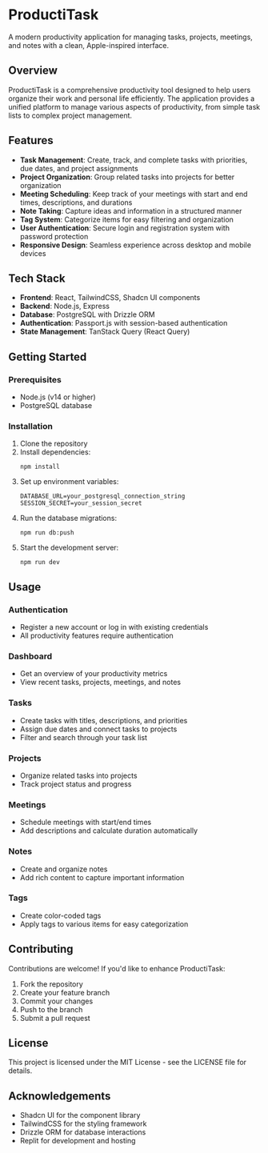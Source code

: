 # ProductiTask

A modern productivity application for managing tasks, projects, meetings, and notes with a clean, Apple-inspired interface.

## Overview

ProductiTask is a comprehensive productivity tool designed to help users organize their work and personal life efficiently. The application provides a unified platform to manage various aspects of productivity, from simple task lists to complex project management.

## Features

- **Task Management**: Create, track, and complete tasks with priorities, due dates, and project assignments
- **Project Organization**: Group related tasks into projects for better organization
- **Meeting Scheduling**: Keep track of your meetings with start and end times, descriptions, and durations
- **Note Taking**: Capture ideas and information in a structured manner
- **Tag System**: Categorize items for easy filtering and organization
- **User Authentication**: Secure login and registration system with password protection
- **Responsive Design**: Seamless experience across desktop and mobile devices

## Tech Stack

- **Frontend**: React, TailwindCSS, Shadcn UI components
- **Backend**: Node.js, Express
- **Database**: PostgreSQL with Drizzle ORM
- **Authentication**: Passport.js with session-based authentication
- **State Management**: TanStack Query (React Query)

## Getting Started

### Prerequisites

- Node.js (v14 or higher)
- PostgreSQL database

### Installation

1. Clone the repository
2. Install dependencies:
   ```
   npm install
   ```
3. Set up environment variables:
   ```
   DATABASE_URL=your_postgresql_connection_string
   SESSION_SECRET=your_session_secret
   ```
4. Run the database migrations:
   ```
   npm run db:push
   ```
5. Start the development server:
   ```
   npm run dev
   ```

## Usage

### Authentication

- Register a new account or log in with existing credentials
- All productivity features require authentication

### Dashboard

- Get an overview of your productivity metrics
- View recent tasks, projects, meetings, and notes

### Tasks

- Create tasks with titles, descriptions, and priorities
- Assign due dates and connect tasks to projects
- Filter and search through your task list

### Projects

- Organize related tasks into projects
- Track project status and progress

### Meetings

- Schedule meetings with start/end times
- Add descriptions and calculate duration automatically

### Notes

- Create and organize notes
- Add rich content to capture important information

### Tags

- Create color-coded tags
- Apply tags to various items for easy categorization

## Contributing

Contributions are welcome! If you'd like to enhance ProductiTask:

1. Fork the repository
2. Create your feature branch
3. Commit your changes
4. Push to the branch
5. Submit a pull request

## License

This project is licensed under the MIT License - see the LICENSE file for details.

## Acknowledgements

- Shadcn UI for the component library
- TailwindCSS for the styling framework
- Drizzle ORM for database interactions
- Replit for development and hosting